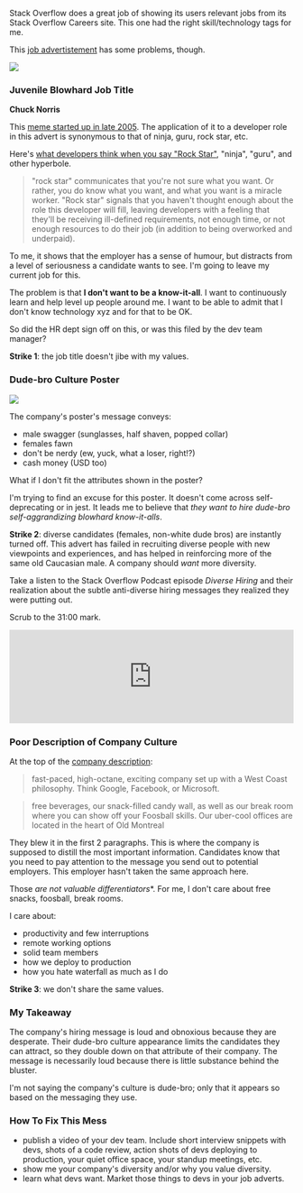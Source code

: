<!-- {PublishedOn:"03 Jun 2015",Tags:["dev-culture"],Title:"This Dev Job Advertisement Sucks",Intro:"It's great though because it displays signs of poor company culture."} -->

Stack Overflow does a great job of showing its users relevant jobs from its Stack Overflow Careers site. This one had the right skill/technology tags for me.

This [job advertistement](http://careers.stackoverflow.com/jobs/88613/chuck-norris-developer-ayuda-media-systems) has some problems, though.

<a href="http://careers.stackoverflow.com/jobs/88613/chuck-norris-developer-ayuda-media-systems"><img src="http://i.imgur.com/Cn0d7Jel.png"/></a>

### Juvenile Blowhard Job Title

**Chuck Norris**

This [meme started up in late 2005](http://knowyourmeme.com/memes/people/chuck-norris). The application of it to a developer role in this advert is synonymous to that of ninja, guru, rock star, etc.

Here's [what developers think when you say "Rock Star"](http://blog.hirelite.com/what-developers-think-when-you-say-rock-star), "ninja", "guru", and other hyperbole.

> "rock star" communicates that you're not sure what you want. Or rather, you do know what you want, and what you want is a miracle worker. "Rock star" signals that you haven't thought enough about the role this developer will fill, leaving developers with a feeling that they'll be receiving ill-defined requirements, not enough time, or not enough resources to do their job (in addition to being overworked and underpaid).

To me, it shows that the employer has a sense of humour, but distracts from a level of seriousness a candidate wants to see. I'm going to leave my current job for this.

The problem is that **I don't want to be a know-it-all**. I want to continuously learn and help level up people around me. I want to be able to admit that I don't know technology xyz and for that to be OK.

So did the HR dept sign off on this, or was this filed by the dev team manager? 

**Strike 1**: the job title doesn't jibe with my values.

### Dude-bro Culture Poster

<a href="http://i.imgur.com/ap0JETT.png"><img src="http://i.imgur.com/ap0JETTl.png"/></a>

The company's poster's message conveys:

- male swagger (sunglasses, half shaven, popped collar)
- females fawn
- don't be nerdy (ew, yuck, what a loser, right!?)
- cash money (USD too)

What if I don't fit the attributes shown in the poster?

I'm trying to find an excuse for this poster. It doesn't come across self-deprecating or in jest. It leads me to believe that *they want to hire dude-bro self-aggrandizing blowhard know-it-alls*.

**Strike 2**: diverse candidates (females, non-white dude bros) are instantly turned off. This advert has failed in recruiting diverse people with new viewpoints and experiences, and has helped in reinforcing more of the same old Caucasian male. A company should *want* more diversity. 

Take a listen to the Stack Overflow Podcast episode *Diverse Hiring* and their realization about the subtle anti-diverse hiring messages they realized they were putting out.

Scrub to the 31:00 mark.

<iframe width="100%" height="166" scrolling="no" frameborder="no" src="https://w.soundcloud.com/player/?url=https%3A//api.soundcloud.com/tracks/204221383&color=ff5500"></iframe>

### Poor Description of Company Culture ###

At the top of the [company description](http://www.ayudasystems.com/Jobs):

> fast-paced, high-octane, exciting company set up with a West Coast philosophy. Think Google, Facebook, or Microsoft. 

> free beverages, our snack-filled candy wall, as well as our break room where you can show off your Foosball skills. Our uber-cool offices are located in the heart of Old Montreal

They blew it in the first 2 paragraphs. This is where the company is supposed to distill the most important information. Candidates know that you need to pay attention to the message you send out to potential employers. This employer hasn't taken the same approach here.

Those *are not valuable differentiators**. For me, I don't care about free snacks, foosball, break rooms. 

I care about:

- productivity and few interruptions
- remote working options
- solid team members
- how we deploy to production
- how you hate waterfall as much as I do

**Strike 3**: we don't share the same values.

### My Takeaway

The company's hiring message is loud and obnoxious because they are desperate. Their dude-bro culture appearance limits the candidates they can attract, so they double down on that attribute of their company. The message is necessarily loud because there is little substance behind the bluster.

I'm not saying the company's culture is dude-bro; only that it appears so based on the messaging they use.

### How To Fix This Mess

- publish a video of your dev team. Include short interview snippets with devs, shots of a code review, action shots of devs deploying to production, your quiet office space, your standup meetings, etc.
- show me your company's diversity and/or why you value diversity.
- learn what devs want. Market those things to devs in your job adverts. 
